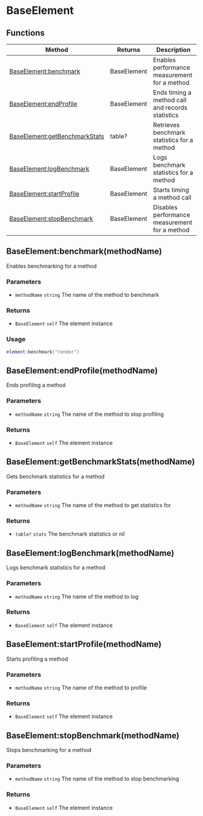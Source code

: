 # BaseElement

## Functions

|Method|Returns|Description|
|---|---|---|
|[BaseElement:benchmark](#baseelement-benchmark)|BaseElement|Enables performance measurement for a method
|[BaseElement:endProfile](#baseelement-endprofile)|BaseElement|Ends timing a method call and records statistics
|[BaseElement:getBenchmarkStats](#baseelement-getbenchmarkstats)|table?|Retrieves benchmark statistics for a method
|[BaseElement:logBenchmark](#baseelement-logbenchmark)|BaseElement|Logs benchmark statistics for a method
|[BaseElement:startProfile](#baseelement-startprofile)|BaseElement|Starts timing a method call
|[BaseElement:stopBenchmark](#baseelement-stopbenchmark)|BaseElement|Disables performance measurement for a method


## BaseElement:benchmark(methodName)
Enables benchmarking for a method

### Parameters
* `methodName` `string` The name of the method to benchmark

### Returns
* `BaseElement` `self` The element instance

### Usage
 ```lua
element:benchmark("render")
```

## BaseElement:endProfile(methodName)
Ends profiling a method

### Parameters
* `methodName` `string` The name of the method to stop profiling

### Returns
* `BaseElement` `self` The element instance

## BaseElement:getBenchmarkStats(methodName)
Gets benchmark statistics for a method

### Parameters
* `methodName` `string` The name of the method to get statistics for

### Returns
* `table?` `stats` The benchmark statistics or nil

## BaseElement:logBenchmark(methodName)
Logs benchmark statistics for a method

### Parameters
* `methodName` `string` The name of the method to log

### Returns
* `BaseElement` `self` The element instance

## BaseElement:startProfile(methodName)
Starts profiling a method

### Parameters
* `methodName` `string` The name of the method to profile

### Returns
* `BaseElement` `self` The element instance

## BaseElement:stopBenchmark(methodName)
Stops benchmarking for a method

### Parameters
* `methodName` `string` The name of the method to stop benchmarking

### Returns
* `BaseElement` `self` The element instance


